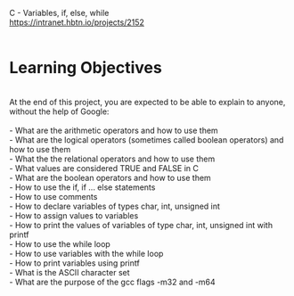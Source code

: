 C - Variables, if, else, while<br>
https://intranet.hbtn.io/projects/2152<br>
<br>
# Learning Objectives<br>
<br>
At the end of this project, you are expected to be able to explain to anyone, without the help of Google:<br>
<br>
- What are the arithmetic operators and how to use them<br>
- What are the logical operators (sometimes called boolean operators) and how to use them<br>
- What the the relational operators and how to use them<br>
- What values are considered TRUE and FALSE in C<br>
- What are the boolean operators and how to use them<br>
- How to use the if, if ... else statements<br>
- How to use comments<br>
- How to declare variables of types char, int, unsigned int<br>
- How to assign values to variables<br>
- How to print the values of variables of type char, int, unsigned int with printf<br>
- How to use the while loop<br>
- How to use variables with the while loop<br>
- How to print variables using printf<br>
- What is the ASCII character set<br>
- What are the purpose of the gcc flags -m32 and -m64<br>
<br>
